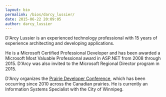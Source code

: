 ```yaml
---
layout: bio
permalink: /bios/darcy_lussier/
date: 2015-06-22 20:09:05
author: darcy_lussier
---
```


D'Arcy Lussier is an experienced technology professional with 15 years of experience architecting and developing applications. 

He is a Microsoft Certified Professional Developer and has been awarded a Microsoft Most Valuable Professional award in ASP.NET from 2008 through 2015. D'Arcy was also invited to the Microsoft Regional Director program in 2015.

D'Arcy organizes the [Prairie Developer Conference](http://www.prairiedevcon.com), which has been occurring since 2010 across the Canadian prairies. He is currently an Information Systems Specialist with the City of Winnipeg.